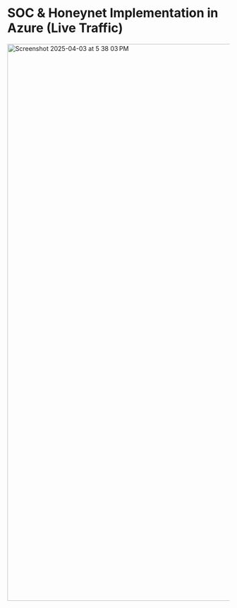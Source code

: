 # SOC & Honeynet Implementation in Azure (Live Traffic)
<img width="1259" alt="Screenshot 2025-04-03 at 5 38 03 PM" src="https://github.com/user-attachments/assets/6fa75ea2-97b8-4801-80b1-6bc8c7d466a2" />
